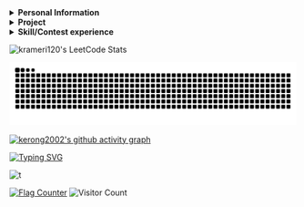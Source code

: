 <details> 
 <summary><b>Personal Information</b></summary> 
  
 - Name：CHEN, KE-RONG
 - Email：krameri120@gmail.com     
 - Job：Bachelor  

</details>    
  
<details> 
 <summary><b>Project</b></summary> 
 
|Course|Project|Course|Project|Course|Project|
|:----------:|:-----:|:----------:|:-----:|:----------:|:-----:|
|Computer Programming|[C language mote](https://github.com/kerong2002/C_Language_Note)  | Computer Programming|[UVa_Project](https://github.com/kerong2002/110-C_Final_Project)      |Python|[Discord bot mini games](https://github.com/kerong2002/Discord-Bot)
|Python TKinter      |[Minesweeper](https://github.com/kerong2002/Minesweeper)          |Object-oriented Programming|[RPG_game](https://github.com/kerong2002/RPG_game)              |FPGA|[Tilted_Image_Correction](https://github.com/kerong2002/Tilted_Image_Correction)|
|Digital System Design|[Practices](https://github.com/kerong2002/111-practices-of-digtal-system-design)|Digital System Design|[TETRIS](https://github.com/kerong2002/FPGA_TETRIS)    |Digital System Design|[HDLbits](https://github.com/kerong2002/HDLbits)|
|Microcomputer Practice|[MCU_temperature_APP](https://github.com/kerong2002/temperature_bluetooth_with_8051)|FPGA|[YOLOV5](https://github.com/kerong2002/YOLOV5)                     |Computer Networking|[Personal website](https://kerong2002.github.io/)|
|Github Action|[Count_CPP_File](https://github.com/kerong2002/github_action)            |Data Structure|[CPlusPlus-Algorithm](https://github.com/kerong2002/CPlusPlus_Algorithm)     |Data Structure|[Code Judge](https://github.com/kerong2002/Code-Judge)|
|Engineering Mathematics|[LaTeX](https://github.com/kerong2002/LaTeX)                   |Computer Networking|[Gobang Socket](https://github.com/kerong2002/Gobang)|Independent Study |[Reinforcement Learning](https://github.com/kerong2002/Reinforcement_Learning)|
|VLSI | [Cadance](https://github.com/kerong2002/VLSI)                                   |Image Processing | [Practices](https://github.com/kerong2002/image_processing)               |Digital IC Design Practice|[Discrete Wavelet Transform](https://github.com/kerong2002/Discrete-Wavelet-Transform)|||
</details>

<details> 
 <summary><b>Skill/Contest experience</b></summary> 

 
|Name|expertise|Name|expertise|
|:--:|:---:|:--:|:---:|
|Programming Language|C/C++/Python | Machine Learning|Pytorch|
|Hardware Description Language|VHDL/Verilog| Programmable Logic Device|FPGA/CPLD|
|MCU Design|8051 | Low-level Programming Language| Assembly |
|Ardunio|UNO/ESP32/Nano|Single-Board Computer|Raspberry_Pi 3/4/Pico |
|Web Design|JavaScript/Hexo| Hypertext Markup Language|HTML/Markdown/Latex/Mermaid|
|Window Programming|Python-TKinter/Visual Basic|App Design|Flutter/Dart|
|Mathematics | MATLAB|Visual Programming Language|Scratch|

- School team：National Tainan Industrial High School  Dragon Boat
- 2020 Tainan City International Dragon Boat Championships **2nd**
- Sports club：Street Workout [teamlong](https://www.instagram.com/teamlong_sw/)
- National Tainan Industrial High School independent study competitions **1st**
- National Tainan Industrial High School 108 badminton game **2nd**
- National Tainan Industrial High School 80th sportswear design competition **Champion**
- KAWAI piano performance grade **7**
- CPE(Collegiate Programming Examination) Problem Solved:[**5/7**](https://github.com/kerong2002/Contest_Photo/blob/main/2022/2022_12_12_CPE.jpg) **(Rank:62/2502 -> 2.5%)**
- 2022/10 ~ 2023/01 School allies (teaching subject：Calculus/C++ Programming)
- 2022/03/30 2022 INTEGRATED CIRCUIT DESIGN CONTEST **[Group E](https://github.com/kerong2002/Contest_Photo/blob/main/2022/110%E5%AD%B8%E5%B9%B4%E5%BA%A6(2022)%E7%AC%AC25%E5%B1%86%E2%BC%A4%E5%AD%B8%E9%99%A2%E6%A0%A1%E7%A9%8D%E9%AB%94%E9%9B%BB%E8%B7%AF(IC)%E8%A8%AD%E8%A8%88%E7%AB%B6%E8%B3%BD.png)**
- 2022/10/01 2022 National Collegiate Programming Contest **[Preliminary](https://github.com/kerong2002/Contest_Photo/blob/main/2022/2022NCPC_preliminary_certificate.PNG)** (Team: Segmentation Fault)
- 2022/10/15 2022 National Collegiate Programming Contest **[Final](https://github.com/kerong2002/Contest_Photo/blob/main/2022/2022NCPC_FINAL_certificate.PNG)**(Team: Segmentation Fault)
- 2022/10/22 2022 ICPC Asia Taiwan Online Programming Contest **[TOPC](https://github.com/kerong2002/Contest_Photo/blob/main/2022/2022TOPC_team_certificate.PNG)** (Team: Segmentation Fault)
- 2022/11/19-21 2022 ICPC Asia Taoyuan Regional Programming Contest **[Regional](https://github.com/kerong2002/Contest_Photo/blob/main/2022/2022%20ICPC%20Asia%20Taoyuan%20Regional%20Programming%20Contest%20team.PNG)** (Team: Segmentation Fault)
 - 2023/03 ~ 2023/6 School allies (teaching subject：Calculus/Linear Algebra/Computer Networking)
 - 2023/03/29 2023 INTEGRATED CIRCUIT DESIGN CONTEST **[Group E](https://github.com/kerong2002/Contest_Photo/blob/main/2023/111%E5%AD%B8%E5%B9%B4%E5%BA%A6(2023)%E7%AC%AC26%E5%B1%86%E2%BC%A4%E5%AD%B8%E9%99%A2%E6%A0%A1%E7%A9%8D%E9%AB%94%E9%9B%BB%E8%B7%AF(IC)%E8%A8%AD%E8%A8%88%E7%AB%B6%E8%B3%BD.jpg)**
- 2023/06/29 2023 Technology University Programming Contest **[TUPC](https://github.com/kerong2002/Contest_Photo/blob/main/2023/2024-TUPC2023-MEDAL.pdf)** **bronze medal**🥉 (Team: NKUST_XP)
- 2023/10 ~ 2024/1 School allies (teaching subject：Engineering Mathematics/Foundation of Computer Science/Digital Logic)
- 2023/09/16 2023 ICPC Asia Taiwan Online Programming Contest **[TOPC](https://github.com/kerong2002/Contest_Photo/blob/main/2023/2024-ICPC%20Asia%20Taiwan%20PC-CHEN%2CKE-RONG-MEDAL.pdf)** (Team: NKUST_XP)
- 2022/09/24 2023 National Collegiate Programming Contest **[Preliminary](https://github.com/kerong2002/Contest_Photo/blob/main/2023/2023NCPC%E5%88%9D%E8%B3%BD%E5%8F%83%E8%B3%BD%E8%AD%89%E6%98%8E.pdf)**  (Team: NKUST_XP)
- 2022/10/15 2023 National Collegiate Programming Contest **[Final](https://github.com/kerong2002/Contest_Photo/blob/main/2023/2023NCPC%E6%B1%BA%E8%B3%BD%E5%8F%83%E8%B3%BD%E8%AD%89%E6%98%8E.pdf)**  (Team: NKUST_XP)
- 2022/10/21-22 2023 ICPC Asia Taoyuan Regional Programming Contest **[Regional](https://github.com/kerong2002/Contest_Photo/blob/main/2023/2024-ICPC%20Asia%20Taoyuan%20Regional%20PC-CHEN%2CKE-RONG-HONORABLE.pdf)**  (Team: NKUST_XP)

<details> 
 
 <summary><b>Contest_Photo</b></summary> 
 
| Date       | Competition                                                                                            | Team            |
|------------|--------------------------------------------------------------------------------------------------------|----------------|
| 2022/03/30 | [INTEGRATED CIRCUIT DESIGN CONTEST Group E](https://github.com/kerong2002/Contest_Photo/blob/main/2022/110%E5%AD%B8%E5%B9%B4%E5%BA%A6(2022)%E7%AC%AC25%E5%B1%86%E2%BC%A4%E5%AD%B8%E9%99%A2%E6%A0%A1%E7%A9%8D%E9%AB%94%E9%9B%BB%E8%B7%AF(IC)%E8%A8%AD%E8%A8%88%E7%AB%B6%E8%B3%BD.png) | 38＆51               |
| 2022/10/01 | [National Collegiate Programming Contest Preliminary](https://github.com/kerong2002/Contest_Photo/blob/main/2022/2022NCPC_preliminary_certificate.PNG)                                                   | Segmentation Fault |
| 2022/10/15 | [National Collegiate Programming Contest Final](https://github.com/kerong2002/Contest_Photo/blob/main/2022/2022NCPC_FINAL_certificate.PNG)                                                         | Segmentation Fault |
| 2022/10/22 | [ICPC Asia Taiwan Online Programming Contest TOPC](https://github.com/kerong2002/Contest_Photo/blob/main/2022/2022TOPC_team_certificate.PNG)                                                      | Segmentation Fault |
| 2022/11/19 | [ICPC Asia Taoyuan Regional Programming Contest](https://github.com/kerong2002/Contest_Photo/blob/main/2022/2022%20ICPC%20Asia%20Taoyuan%20Regional%20Programming%20Contest%20team.PNG)                                                        | Segmentation Fault |
| 2023/03/29 | [INTEGRATED CIRCUIT DESIGN CONTEST Group E](https://github.com/kerong2002/Contest_Photo/blob/main/2023/111%E5%AD%B8%E5%B9%B4%E5%BA%A6(2023)%E7%AC%AC26%E5%B1%86%E2%BC%A4%E5%AD%B8%E9%99%A2%E6%A0%A1%E7%A9%8D%E9%AB%94%E9%9B%BB%E8%B7%AF(IC)%E8%A8%AD%E8%A8%88%E7%AB%B6%E8%B3%BD.jpg) | 38＆51              |
| 2023/06/29 | [ICPC Taiwan Technology University Programming Contest](https://github.com/kerong2002/Contest_Photo/blob/main/2023/2024-TUPC2023-MEDAL.pdf)| NKUST_XP |
| 2023/09/16 | [ICPC Asia Taiwan Online Programming Contest TOPC](https://github.com/kerong2002/Contest_Photo/blob/main/2023/2024-ICPC%20Asia%20Taiwan%20PC-CHEN%2CKE-RONG-MEDAL.pdf)| NKUST_XP |
| 2023/09/24 | [National Collegiate Programming Contest Preliminary](https://github.com/kerong2002/Contest_Photo/blob/main/2023/2023NCPC%E5%88%9D%E8%B3%BD%E5%8F%83%E8%B3%BD%E8%AD%89%E6%98%8E.pdf) | NKUST_XP |
| 2023/10/15 | [National Collegiate Programming Contest Final](https://github.com/kerong2002/Contest_Photo/blob/main/2023/2023NCPC%E6%B1%BA%E8%B3%BD%E5%8F%83%E8%B3%BD%E8%AD%89%E6%98%8E.pdf) | NKUST_XP |
| 2023/10/21 | [ICPC Asia Taoyuan Regional Programming Contest](https://github.com/kerong2002/Contest_Photo/blob/main/2023/2024-ICPC%20Asia%20Taoyuan%20Regional%20PC-CHEN%2CKE-RONG-HONORABLE.pdf)| NKUST_XP |

</details> 

<details> 
 <summary><b>Leetcode Conteset</b></summary> 

|Ranking| Contest| Score | Q1|Q2|Q3|Q4|Date|
| :-: | :-: | :-: | :-: | :-: | :-: | :-: | :-: |
| 12584 <br>/24578| [Weekly Contest 352](https://leetcode.com/contest/weekly-contest-352/) | 3 | [✅Q1(3)](https://leetcode.com/contest/weekly-contest-352/problems/longest-even-odd-subarray-with-threshold/)<br>0:51:50 | [❌Q2(4)](https://leetcode.com/contest/weekly-contest-352/problems/prime-pairs-with-target-sum/) | [❌Q3(5)](https://leetcode.com/contest/weekly-contest-352/problems/continuous-subarrays/) | [❌Q4(6)](https://leetcode.com/contest/weekly-contest-352/problems/sum-of-imbalance-numbers-of-all-subarrays/) |2023/07/02|
|10322 <br>/23570 | [Biweekly Contest 108](https://leetcode.com/contest/biweekly-contest-108)| 3 | [✅Q1(3)](https://leetcode.com/contest/biweekly-contest-108/problems/longest-alternating-subarray/)<br>1:19:21🐞9 | [❌Q2(4)](https://leetcode.com/contest/biweekly-contest-108/problems/relocate-marbles/) | [❌Q3(4)](https://leetcode.com/contest/biweekly-contest-108/problems/partition-string-into-minimum-beautiful-substrings/) | [Q❌4(5)](https://leetcode.com/contest/biweekly-contest-108/problems/number-of-black-blocks/) |2023/07/08|
| 7524 <br>/24190 | [Weekly Contest 353](https://leetcode.com/contest/weekly-contest-353) | 7 |  [✅Q1(3)](https://leetcode.com/contest/weekly-contest-353/problems/find-the-maximum-achievable-number/)<br>0:04:00| [✅Q2(4)](https://leetcode.com/contest/weekly-contest-353/problems/maximum-number-of-jumps-to-reach-the-last-index/)<br>0:27:10 | [❌Q3(5)](https://leetcode.com/contest/weekly-contest-353/problems/longest-non-decreasing-subarray-from-two-arrays/) | [❌Q4(5)](https://leetcode.com/contest/weekly-contest-353/problems/apply-operations-to-make-all-array-elements-equal-to-zero/) |2023/07/09|
| 15390 <br>/24477 | [Weekly Contest 354](https://leetcode.com/contest/weekly-contest-354) | 3 | [✅Q1(3)](https://leetcode.com/contest/weekly-contest-354/problems/sum-of-squares-of-special-elements/)<br>0:21:58 | [❌Q2(4)](https://leetcode.com/contest/weekly-contest-354/problems/maximum-beauty-of-an-array-after-applying-operation/) | [❌Q3(4)](https://leetcode.com/contest/weekly-contest-354/problems/minimum-index-of-a-valid-split/) | [❌Q4(6)](https://leetcode.com/contest/weekly-contest-354/problems/length-of-the-longest-valid-substring/) |2023/07/16|
| 9693 <br>/22176 |[Biweekly Contest 109](https://leetcode.com/contest/biweekly-contest-109) | 7 | [✅Q1(3)](https://leetcode.com/contest/biweekly-contest-109/problems/check-if-array-is-good/)<br>0:24:57 | [✅Q2(4)](https://leetcode.com/contest/biweekly-contest-109/problems/sort-vowels-in-a-string/)<br>0:33:25 | [❌Q3(5)](https://leetcode.com/contest/biweekly-contest-109/problems/visit-array-positions-to-maximize-score/) | [❌Q4(5)](https://leetcode.com/contest/biweekly-contest-109/problems/ways-to-express-an-integer-as-sum-of-powers/) |2023/07/22|
| 1615 <br>/24528| [Weekly Contest 355](https://leetcode.com/contest/weekly-contest-355)| 7 | [✅Q1(3)](https://leetcode.com/contest/weekly-contest-355/problems/split-strings-by-separator/)<br>0:04:14 | [✅Q2(4)](https://leetcode.com/contest/weekly-contest-355/problems/largest-element-in-an-array-after-merge-operations/)<br>0:11:48 | [❌Q3(6)](https://leetcode.com/contest/weekly-contest-355/problems/maximum-number-of-groups-with-increasing-length/) | [❌Q4(8)](https://leetcode.com/contest/weekly-contest-355/problems/count-paths-that-can-form-a-palindrome-in-a-tree/) |2023/07/23|
| 5799 <br>/26078 | [Weekly Contest 356](https://leetcode.com/contest/weekly-contest-356) | 7 | [✅Q1(3)](https://leetcode.com/contest/weekly-contest-356/problems/number-of-employees-who-met-the-target/)<br>0:01:39 | [✅Q2(4)](https://leetcode.com/contest/weekly-contest-356/problems/count-complete-subarrays-in-an-array/)<br>0:09:00 | [❌Q3(4)](https://leetcode.com/contest/weekly-contest-356/problems/shortest-string-that-contains-three-strings/) | [❌Q4(6)](https://leetcode.com/contest/weekly-contest-356/problems/count-stepping-numbers-in-range/) |2023/07/30|
| 7458 <br>/26375 | [Biweekly Contest 110](https://leetcode.com/contest/biweekly-contest-110) |7 | [✅Q1(3)](https://leetcode.com/contest/biweekly-contest-110/problems/account-balance-after-rounded-purchase/)<br>0:04:18🐞1 | [✅Q2(4)](https://leetcode.com/contest/biweekly-contest-110/problems/insert-greatest-common-divisors-in-linked-list/)<br>0:14:12 | [❌Q3(5)](https://leetcode.com/contest/biweekly-contest-110/problems/minimum-seconds-to-equalize-a-circular-array/) | [❌Q4(6)](https://leetcode.com/contest/biweekly-contest-110/problems/minimum-time-to-make-array-sum-at-most-x/) |2023/08/05|
| 3544 <br>/26749 |[Weekly Contest 357](https://leetcode.com/contest/weekly-contest-357)| 7 | [✅Q1(3)](https://leetcode.com/contest/weekly-contest-357/problems/faulty-keyboard/)<br>0:04:24 | [✅Q2(4)](https://leetcode.com/contest/weekly-contest-357/problems/check-if-it-is-possible-to-split-array/)<br>0:14:15🐞2 | [❌Q3(5)](https://leetcode.com/contest/weekly-contest-357/problems/find-the-safest-path-in-a-grid/) | [❌Q4(6)](https://leetcode.com/contest/weekly-contest-357/problems/maximum-elegance-of-a-k-length-subsequence/) |2023/08/06|
| 13464 <br>/27558 | [Weekly Contest 358](https://leetcode.com/contest/weekly-contest-358) | 7 | [✅Q1(3)](https://leetcode.com/contest/weekly-contest-358/problems/max-pair-sum-in-an-array/)<br>0:35:36🐞4 | [✅Q2(4)](https://leetcode.com/contest/weekly-contest-358/problems/double-a-number-represented-as-a-linked-list/)<br>0:58:07🐞2  | [❌Q3(5)](https://leetcode.com/contest/weekly-contest-358/problems/minimum-absolute-difference-between-elements-with-constraint/) | [❌Q4(6)](https://leetcode.com/contest/weekly-contest-358/problems/apply-operations-to-maximize-score/) |2023/08/13|
| 15691 <br>/29939 | [Biweekly Contest 111](https://leetcode.com/contest/biweekly-contest-111) | 3 | [✅Q1(3)](https://leetcode.com/contest/biweekly-contest-111/problems/count-pairs-whose-sum-is-less-than-target/)<br>0:01:15 | [❌Q2(4)](https://leetcode.com/contest/biweekly-contest-111/problems/make-string-a-subsequence-using-cyclic-increments/) | [❌Q3(5)](https://leetcode.com/contest/biweekly-contest-111/problems/sorting-three-groups/) | [❌Q4(6)](https://leetcode.com/contest/biweekly-contest-111/problems/number-of-beautiful-integers-in-the-range/) |2023/08/19|
| 7494 <br>/27120| [Weekly Contest 359](https://leetcode.com/contest/weekly-contest-359) | 7 | [✅Q1(3)](https://leetcode.com/contest/weekly-contest-359/problems/check-if-a-string-is-an-acronym-of-words/)<br>0:03:50 | [✅Q2(4)](https://leetcode.com/contest/weekly-contest-359/problems/determine-the-minimum-sum-of-a-k-avoiding-array/)<br>0:11:49 | [❌Q3(5)](https://leetcode.com/contest/weekly-contest-359/problems/maximize-the-profit-as-the-salesman/) | [❌Q4(5)](https://leetcode.com/contest/weekly-contest-359/problems/find-the-longest-equal-subarray/) |2023/08/20|

</details>




 
</details>    
<p>
 

 
<p>
 <img src="https://github-readme-stats.vercel.app/api/top-langs/?username=kerong2002&layout=compact&hide_border=true&langs_count=100&theme=buefy" alt="krameri120's LeetCode Stats" width="46%" /> 
<!--   <img src="https://stats.justsong.cn/api/leetcode/?username=krameri120&theme=jolly&hide_border=true" alt="krameri120's LeetCode Stats" width="46%" />  -->
</p>



<a href=#><img src="kerong_contribution.svg"></a>     



[![kerong2002's github activity graph](https://github-readme-activity-graph.vercel.app/graph?username=kerong2002&theme=tokyo-night)](https://github.com/kerong2002/github-readme-activity-graph)


 [![Typing SVG](https://readme-typing-svg.demolab.com?font=Fredoka+One&size=30&pause=10&color=39A7F7&width=435&height=45&lines=KE-RONG%2CCHEN)](https://git.io/typing-svg)
 
![t](https://skillicons.dev/icons?i=c,cpp,java,python,matlab,html,js,nodejs,git,dart,flutter,arduino,raspberrypi,pytorch)



<a href="https://info.flagcounter.com/3gF3"><img src="https://s11.flagcounter.com/countxl/3gF3/bg_FFFFFF/txt_000000/border_000000/columns_6/maxflags_12/viewers_0/labels_1/pageviews_1/flags_0/percent_0/" alt="Flag Counter" border="0"></a>
![Visitor Count](https://profile-counter.glitch.me/kerong2002/count.svg)


